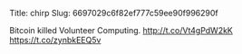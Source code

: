 Title: chirp
Slug: 6697029c6f82ef777c59ee90f996290f

Bitcoin killed Volunteer Computing.  <a href="http://t.co/Vt4gPdW2kK">http://t.co/Vt4gPdW2kK</a> <a href="https://t.co/zynbkEEQ5v">https://t.co/zynbkEEQ5v</a>
